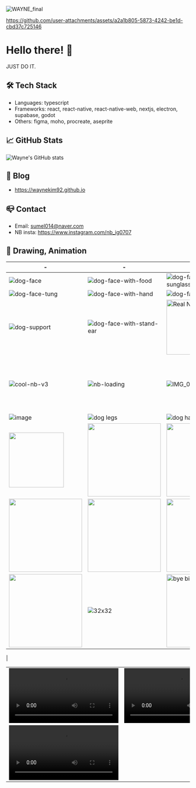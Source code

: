 ![WAYNE_final](https://github.com/user-attachments/assets/c55c3b58-5e76-4dc7-968c-11f485d49131)

https://github.com/user-attachments/assets/a2a1b805-5873-4242-be1d-cbd37c725146


# Hello there! 👋
JUST DO IT.

## 🛠️ Tech Stack

- Languages: typescript
- Frameworks: react, react-native, react-native-web, nextjs, electron, supabase, godot
- Others: figma, moho, procreate, aseprite

## 📈 GitHub Stats
![Wayne's GitHub stats](https://github-readme-stats.vercel.app/api?username=WayneKim92&show_icons=true&theme=radical)

## 📝 Blog
- https://waynekim92.github.io

## 📪 Contact
- Email: sumel014@naver.com
- NB insta: https://www.instagram.com/nb_ig0707

## 🎨 Drawing, Animation

| - | - | - | - |
|---------|---------|---------|---------|
| ![dog-face](https://github.com/WayneKim92/WayneKim92/assets/75321423/0f039b4a-d174-46e5-99c4-4045c7810946) | ![dog-face-with-food](https://github.com/WayneKim92/WayneKim92/assets/75321423/38ea629c-029b-43f0-87ef-c3f1f67c1ea8) | ![dog-face-with-sunglass](https://github.com/WayneKim92/WayneKim92/assets/75321423/c7b674cc-e1a3-4025-84a8-cdbd793987d0) | ![dog-face-with-crown](https://github.com/WayneKim92/WayneKim92/assets/75321423/7d47dd5b-c605-4fec-b594-f7d78bc66fe9) | ![dog-face-with-stand-ear](https://github.com/WayneKim92/WayneKim92/assets/75321423/38ee56da-14fd-416c-a46f-e177c02fadd3) |
| ![dog-face-tung](https://github.com/WayneKim92/WayneKim92/assets/75321423/731d86eb-e322-4f38-a2ea-63a69b68b71d) | ![dog-face-with-hand](https://github.com/WayneKim92/WayneKim92/assets/75321423/63ad22be-3b46-4f34-9f48-27ea091cf3f5) | ![dog-face-smile](https://github.com/WayneKim92/WayneKim92/assets/75321423/5a7e52cb-93c3-44be-b0a6-97ab551bc741) | ![dog-face-real-happy](https://github.com/WayneKim92/WayneKim92/assets/75321423/f75ca3b4-4b39-4ae4-bf60-1ea17f14fea5)
| ![dog-support](https://github.com/WayneKim92/WayneKim92/assets/75321423/5cccac1f-412f-4e35-b166-fc65fd509bda) | ![dog-face-with-stand-ear](https://github.com/WayneKim92/WayneKim92/assets/75321423/6103262c-093a-4406-801b-5618d89a2069) | <img src="https://github.com/WayneKim92/WayneKim92/assets/75321423/7af89392-ec4b-47a1-8d5a-0e0476c63a1b" alt="Real NB" height="150" /> | ![cool-nb-v2](https://github.com/WayneKim92/WayneKim92/assets/75321423/29343ad1-8a3e-40af-b31d-af94e1c12fbc)
|![cool-nb-v3](https://github.com/WayneKim92/WayneKim92/assets/75321423/ec2fe2f1-1eff-4946-92cd-e07953ba10e3) | ![nb-loading](https://github.com/WayneKim92/WayneKim92/assets/75321423/5c2832cf-0ad3-4d28-99fb-1e4cae5705e1) | ![IMG_0016](https://github.com/WayneKim92/WayneKim92/assets/75321423/4a189a70-0cac-412c-91b5-cbb613186a57) | <img src="https://github.com/user-attachments/assets/cab21779-9bc0-4e9a-8119-8290a25f3bbd" width="150" />
|  ![image](https://github.com/user-attachments/assets/13fa6da0-ce23-4b57-9717-071b0df9088c) |  ![dog legs](https://github.com/user-attachments/assets/52f122d0-e347-4624-be4c-ed7e8529fbd0) | ![dog hand and head](https://github.com/user-attachments/assets/5fd10d70-21a9-4106-95bf-c6e5c4c7947c) |![run-skeleton](https://github.com/user-attachments/assets/9b83245e-e166-4ce0-b02f-e1286ce712c0) |
| <img src="https://github.com/user-attachments/assets/254844c6-9c5c-480f-b265-a7d12e4585d1" width="150" /> | <img src="https://github.com/user-attachments/assets/6a8872df-6c82-49c2-ae34-49ab840f49a8" width="200" /> | <img src="https://github.com/user-attachments/assets/a81dbac9-aeaf-4e7e-ba02-d44c14a6d1a7" width="200" /> | <img src="https://github.com/user-attachments/assets/e7a5759a-e809-4960-ad9a-9a511801e8d9" width="200" /> |
| <img src="https://github.com/user-attachments/assets/0f25e0c2-f778-4041-b999-664496015560" width="200" /> | <img width="200" src="https://github.com/user-attachments/assets/9b1192d6-767c-42ca-b77f-66fa06f5ec41" /> | <img src="https://github.com/user-attachments/assets/8e352ccd-8199-4d70-a0d0-bec769072c4a" width="200" /> | <img width="200" src="https://github.com/user-attachments/assets/2c3ac99a-0091-4ac0-8115-87d29fecdcd3" />  |
| <img width="200"  src="https://github.com/user-attachments/assets/63bb79ac-0388-442f-8123-f4af74d9ea89" /> | ![32x32](https://github.com/user-attachments/assets/021f11b7-fb3c-4309-8310-63fc96664518) | <img width="200"  src="https://github.com/user-attachments/assets/b6fddbd2-6729-43ea-96e8-1d39fc46501e" alt="bye binary" /> | <img width="200"  src="https://github.com/user-attachments/assets/6b73970a-4ae8-4da2-a6ce-b98d8234b994" alt="nb walk" /> |

| 


<table>
  <tr>
    <td>
      <video src="https://github.com/WayneKim92/WayneKim92/assets/75321423/47d4f0f8-9344-41e5-a27c-0e3c0b8aeb62" alt="0~2100" />
    </td>
    <td>
        <video src="https://github.com/user-attachments/assets/e5dce43e-1b51-4115-b600-c8c939425199" alt="ㄱ~ㅎ" />
    </td>
  </tr>
  <tr>
    <td>
      <video src="https://github.com/user-attachments/assets/4bb15f3b-02eb-4044-861b-ac902d87b9db" alt="first nb rigging" />
    </td>
    <td>
    </td>
  </tr>
</table>
